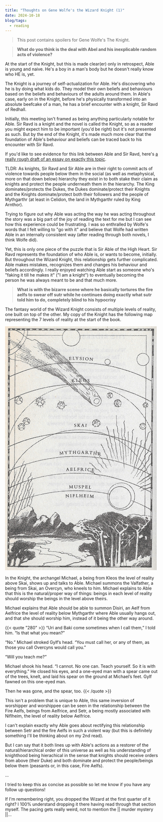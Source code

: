 ```yaml
---
title: "Thoughts on Gene Wolfe's the Wizard Knight (1)"
date: 2024-10-18
blog/tags:
  - reading
---
```


> This post contains spoilers for Gene Wolfe's The Knight.

> **What do you think is the deal with Abel and his inexplicable random acts of violence?**

At the start of the Knight, but this is made clear(er) only in retrospect, Able is young and naive. He's a boy in a man's body but he doesn't really know who HE is, yet.

The Knight is a journey of self-actualization for Able. He's discovering who he is by doing what kids do. They model their own beliefs and behaviours based on the beliefs and behaviours of the adults around them. In Able's case, early on in the Knight, before he's physically transformed into an absolute beefcake of a man, he has a brief encounter with a knight, Sir Ravd of Redhall.

Initially, this meeting isn't framed as being anything particularly notable for Able. Sir Ravd is a knight and the novel is called the Knight, so as a reader you might expect him to be important (you'd be right) but it's not presented as such. But by the end of the Knight, it's made much more clear that the foundation of Able's behaviour and beliefs can be traced back to his encounter with Sir Ravd.

If you'd like to see evidence for this link between Able and Sir Ravd, here's [a really rough draft of an essay on exactly this topic](https://strategineer.com/blog/2024-10-17/).

TLDR: As knights, Sir Ravd and Sir Able are in their right to commit acts of violence towards people below them in the social (as well as metaphysical, more on that down below) hierarchy they exist in to both stake their claim as knights and protect the people underneath them in the hierarchy. The King dominates/protects the Dukes, the Dukes dominate/protect their Knights and the Knights dominate/protect both their followers and the people of Mythgarthr (at least in Celidon, the land in Mythgarthr ruled by King Arnthor).

Trying to figure out why Able was acting the way he was acting throughout the story was a big part of the joy of reading the text for me but I can see how this experience could be frustrating. I was so enthralled by Wolfe's words that I felt willing to "go with it" and believe that Wolfe had written Able in an internally consistent way (after reading through both novels, I think Wolfe did).

Yet, this is only one piece of the puzzle that is Sir Able of the High Heart. Sir Ravd represents the foundation of who Able is, or wants to become, initially. But throughout the Wizard Knight, this relationship gets further complicated. Able makes mistakes, recognizes them and changes his behaviour and beliefs accordingly. I really enjoyed watching Able start as someone who's "faking it till he makes it" ("I am a knight") to eventually becoming the person he was always meant to be and that much more.

> **What is with the bizarre scene where he basically tortures the fire aelfs to swear off sutr while he continues doing exactly what sutr told him to do, completely blind to his hypocrisy**

The fantasy world of the Wizard Knight consists of multiple levels of reality, one built on top of the other. My copy of the Knight has the following map representing the 7 levels of reality at the start of the book.

![](wizardknightdiagram.jpg)

In the Knight, the archangel Michael, a being from Kleos the level of reality above Skai, shows up and talks to Able. Michael summons the Valfather, a being from Skai, an Overcyn, who kneels to him. Michael explains to Able that this is the natural/proper way of things: beings in each level of reality should worship the beings in the level above theirs.

Michael explains that Able should be able to summon Disiri, an Aelf from Aelfrice the level of reality below Mythgarthr where Able usually hangs out, and that she should worship him, instead of it being the other way around.

{{< quote "280" >}}
“Uri and Baki come sometimes when I call them,” I told him. “Is that what you mean?”

“No.” Michael stroked Gylf’s head. “You must call her, or any of them, as those you call Overcyns would call you.”

“Will you teach me?”

Michael shook his head. “I cannot. No one can. Teach yourself. So it is with everything.” He closed his eyes, and a one-eyed man with a spear came out of the trees, knelt, and laid his spear on the ground at Michael’s feet. Gylf fawned on this one-eyed man.

Then he was gone, and the spear, too.
{{< /quote >}}

This isn't a problem that is unique to Able, this same inversion of worshipper and worshippee can be seen in the relationship between the Fire Aelfs, beings from Aelfrice, and Setr, a being mostly associated with Niflheim, the level of reality below Aelfrice.

I can't explain exactly why Able goes about rectifying this relationship between Setr and the fire Aelfs in such a violent way (but this is definitely something I'll be thinking about on my 2nd read).

But I can say that it both lines up with Able's actions as a restorer of the natural/hierarchical order of this universe as well as his understanding of knighthood being hierachical in the sense that knights should receive orders from above (their Duke) and both dominate and protect the people/beings below them (peasants or, in this case, Fire Aelfs). 


...

I tried to keep this as concise as possible so let me know if you have any follow up questions!

If I'm remembering right, you dropped the Wizard at the first quarter of it right? I 100% understand dropping it there having read through that section myself. The pacing gets really weird, not to mention the || murder mystery ||...

